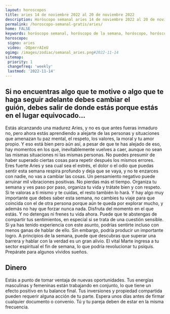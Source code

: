 ```yaml
---
layout: horoscopos
title: aries 14 de noviembre 2022 al 20 de noviembre 2022 
description: Horóscopo semanal aries 14 de noviembre 2022 al 20 de noviembre 2022. Si no encuentras algo que te motive o algo que te haga seguir adelante debes cambiar el guión, debes salir de donde estás porque estás en el lugar equivocado…
permalink: /horoscopo-semanal-gratis/aries/
home: FALSE
keywords: horóscopo semanal, horóscopo de la semana, horóscopo, horóscopo gratis,horóscopos, horóscopo esperanza gracia, horoscopos aries la semana, horóscopos gratis, Tarot, Astrologia, Zodíaco, aries, horoscopo gratis, semanal
horoscopo:
 signo: aries
 video: -DQpmrrAIeU
ogimg: /images/zodiac/semanal_aries.png#2022-11-14
sitemap:
 priority: 1
 changefreq: 'weekly'
 lastmod: '2022-11-14'
---
```




## Si no encuentras algo que te motive o algo que te haga seguir adelante debes cambiar el guión, debes salir de donde estás porque estás en el lugar equivocado…

Estás alcanzando una madurez Aries, y no es que antes fueras inmaduro no, pero ahora estás aprendiendo a alejarte de las personas y situaciones que amenazan tu paz mental, el respeto, los valores, la moral y tu amor propio. Y eso está bien pero aún así, a pesar de que te has alejado de eso, hay momentos en los que, inevitablemente vuelves a caer, aunque no sean las mismas situaciones ni las mismas personas. No puedes presumir de haber superado ciertas cosas para repetir después los mismos errores. Eres fuerte Aries y sea cual sea el estrés, el dolor o el odio que puedas sentir esta semana respira profundo y deja que se vaya, y no te enzarces con nadie, no vas a cambiar las cosas. Un pensamiento negativo puede arruinar mil vibraciones positivas. No pierdas más el tiempo. Organiza tu semana y ves paso por paso, organiza tu vida y trátate bien y con respeto. Si te valoras a ti mismo y te cuidas, el resto también lo hará. Y hay algo muy importante que debes saber esta semana, no cambies tu viaje para que coincida con el de otra persona porque aún te queda por explorar mucho, y además no hay que forzar nunca nada. Disfruta del momento en el que estás. Y no detengas ni frenes tu vida ahora.
Puede que te abstengas de compartir tus sentimientos, en especial si se trata de una cuestión sensible. Si ya has tenido experiencia con este asunto, podrías sentirte incluso con menos ganas de hablar de ello. Sin embargo, podría producir un importante logro. A principios de la semana, puede que descubras que superar una barrera y hablar con la verdad es un gran alivio. El vital Marte ingresa a tu sector espiritual el fin de semana, lo que podría revolucionar tu psiquis. Prepárate para algunos vívidos sueños.

## Dinero

Estás a punto de tomar ventaja de nuevas oportunidades. Tus energías masculinas y femeninas están trabajando en conjunto, lo que tiene un efecto positivo en tu balance final. Tus inversiones y propiedad compartida pueden requerir alguna acción de tu parte. Espera unos días antes de firmar cualquier documento o convenio. Tú y tu pareja deben de estar en la misma frecuencia.